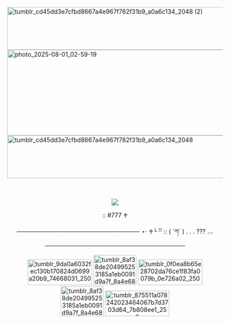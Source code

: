 <img width="2000" height="100" alt="tumblr_cd45dd3e7cfbd8667a4e967f782f31b9_a0a6c134_2048 (2)" src="https://github.com/user-attachments/assets/93930b25-ecf2-4e82-b81d-3d808861e6f9" />

<img width="2000" height="200" alt="photo_2025-08-01_02-59-19" src="https://github.com/user-attachments/assets/8a9e5aa9-1175-42ad-820d-c9d8c162e6e1" />


<img width="2000" height="100" alt="tumblr_cd45dd3e7cfbd8667a4e967f782f31b9_a0a6c134_2048" src="https://github.com/user-attachments/assets/a953a5a2-3a10-46bc-9c65-ec08e8faac72" />





ㅤ<p align="center">
 ![](https://komarev.com/ghpvc/?username=f1zzxa&style=for-the-badge&color=7a2227&label=♱) 

<p align="center">
:: #777 ♰

<p align="center">
───────────────────────────── ⋆⋅ ♰╰ ꜝꜝ  :: ( ´ཀ` ) . . . ??? ⸝⸝ ─────────────────────────────────
 
 
  
</p>


<p align="center">
<img width="150" height="60" alt="tumblr_9da0a6032fec130b170824d0699a20b9_74668031_250" src="https://github.com/user-attachments/assets/fd5e6f63-20b8-482b-a686-b5b2493ddf89" />
<img width="100" height="70" alt="tumblr_8af38de204995253185a1eb0091d9a7f_8a4e682e_500" src="https://github.com/user-attachments/assets/f95d5a9e-e784-43c8-bfb1-91ba4c1fcc78" />
<img width="150" height="60" alt="tumblr_0f0ea8b65e28702da76ce1f83fa0079b_0e726a02_250" src="https://github.com/user-attachments/assets/6cde6baf-5f71-4dc1-b530-ca299e95672f" />
<img width="100" height="70" alt="tumblr_8af38de204995253185a1eb0091d9a7f_8a4e682e_500" src="https://github.com/user-attachments/assets/f95d5a9e-e784-43c8-bfb1-91ba4c1fcc78" />
<img width="150" height="60" alt="tumblr_875511a078242023464067b7d3703d64_7b808ee1_250" src="https://github.com/user-attachments/assets/ae8100f0-5d80-4a1d-bc0e-2a09c779627d" />







